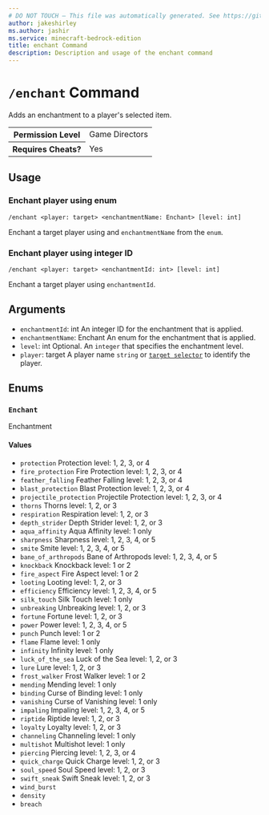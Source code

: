 ```yaml
---
# DO NOT TOUCH — This file was automatically generated. See https://github.com/mojang/minecraftapidocsgenerator to modify descriptions, examples, etc.
author: jakeshirley
ms.author: jashir
ms.service: minecraft-bedrock-edition
title: enchant Command
description: Description and usage of the enchant command
---
```

# `/enchant` Command
Adds an enchantment to a player's selected item.

<table>
  <tr>
    <th>Permission Level</th>
    <td>Game Directors</td>
  </tr>
  <tr>
    <th>Requires Cheats?</th>
    <td>Yes</td>
  </tr>
</table>

## Usage
### Enchant player using enum
`/enchant <player: target> <enchantmentName: Enchant> [level: int]`

Enchant a target player using and `enchantmentName` from the `enum`.

### Enchant player using integer ID
`/enchant <player: target> <enchantmentId: int> [level: int]`

Enchant a target player using `enchantmentId`.

## Arguments
- `enchantmentId`: int
An integer ID for the enchantment that is applied.
- `enchantmentName`: Enchant
An enum for the enchantment that is applied.
- `level`: int
Optional. An `integer` that specifies the enchantment level.
- `player`: target
A player name `string` or [`target selector`](https://learn.microsoft.com/minecraft/creator/documents/commandsintroduction#target-selectors) to identify the player.

## Enums
### `Enchant`
Enchantment

#### Values
- `protection`
Protection level: 1, 2, 3, or 4
- `fire_protection`
Fire Protection level: 1, 2, 3, or 4
- `feather_falling`
Feather Falling level: 1, 2, 3, or 4
- `blast_protection`
Blast Protection level: 1, 2, 3, or 4
- `projectile_protection`
Projectile Protection level: 1, 2, 3, or 4
- `thorns`
Thorns level: 1, 2, or 3
- `respiration`
Respiration level: 1, 2, or 3
- `depth_strider`
Depth Strider level: 1, 2, or 3
- `aqua_affinity`
Aqua Affinity level: 1 only
- `sharpness`
Sharpness level: 1, 2, 3, 4, or 5
- `smite`
Smite level: 1, 2, 3, 4, or 5
- `bane_of_arthropods`
Bane of Arthropods level: 1, 2, 3, 4, or 5
- `knockback`
Knockback level: 1 or 2
- `fire_aspect`
Fire Aspect level: 1 or 2
- `looting`
Looting level: 1, 2, or 3
- `efficiency`
Efficiency level: 1, 2, 3, 4, or 5
- `silk_touch`
Silk Touch level: 1 only
- `unbreaking`
Unbreaking level: 1, 2, or 3
- `fortune`
Fortune level: 1, 2, or 3
- `power`
Power level: 1, 2, 3, 4, or 5
- `punch`
Punch level: 1 or 2
- `flame`
Flame level: 1 only
- `infinity`
Infinity level: 1 only
- `luck_of_the_sea`
Luck of the Sea level: 1, 2, or 3
- `lure`
Lure level: 1, 2, or 3
- `frost_walker`
Frost Walker level: 1 or 2
- `mending`
Mending level: 1 only
- `binding`
Curse of Binding level: 1 only
- `vanishing`
Curse of Vanishing level: 1 only
- `impaling`
Impaling level: 1, 2, 3, 4, or 5
- `riptide`
Riptide level: 1, 2, or 3
- `loyalty`
Loyalty level: 1, 2, or 3
- `channeling`
Channeling level: 1 only
- `multishot`
Multishot level: 1 only
- `piercing`
Piercing level: 1, 2, 3, or 4
- `quick_charge`
Quick Charge level: 1, 2, or 3
- `soul_speed`
Soul Speed level: 1, 2, or 3
- `swift_sneak`
Swift Sneak level: 1, 2, or 3
- `wind_burst`
- `density`
- `breach`
